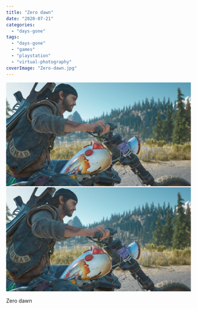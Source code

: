 ```yaml
---
title: "Zero dawn"
date: "2020-07-21"
categories: 
  - "days-gone"
tags: 
  - "days-gone"
  - "games"
  - "playstation"
  - "virtual-photography"
coverImage: "Zero-dawn.jpg"
---
```


[![](images/Zero-dawn.jpg)](images/Zero-dawn.jpg)
[![](images/Zero-dawn.jpg)](images/Zero-dawn.jpg)

Zero dawn
